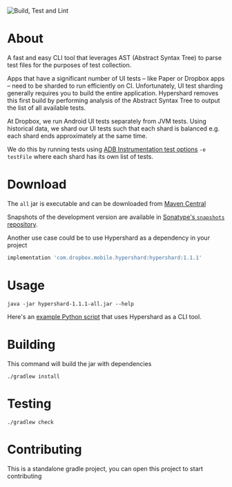 ![Build, Test and Lint](https://github.com/dropbox/hypershard-android/workflows/Build,%20Test%20and%20Lint/badge.svg)

# About
A fast and easy CLI tool that leverages AST (Abstract Syntax Tree) to parse test files for the purposes of test collection.

Apps that have a significant number of UI tests – like Paper or Dropbox apps – need to be sharded to run efficiently on CI. Unfortunately, UI test sharding generally requires you to build the entire application. Hypershard removes this first build by performing analysis of the Abstract Syntax Tree to output the list of all available tests.

At Dropbox, we run Android UI tests separately from JVM tests. Using historical data, we shard our UI tests such that each shard is balanced e.g. each shard ends approximately at the same time.

We do this by running tests using [ADB Instrumentation test options](https://developer.android.com/reference/android/support/test/runner/AndroidJUnitRunner) `-e testFile` where each shard has its own list of tests.

# Download
The `all` jar is executable and can be downloaded from [Maven Central](https://search.maven.org/search?q=g:com.dropbox.mobile.hypershard)

Snapshots of the development version are available in [Sonatype's `snapshots` repository](https://oss.sonatype.org/content/repositories/snapshots/).

Another use case could be to use Hypershard as a dependency in your project

```groovy
implementation 'com.dropbox.mobile.hypershard:hypershard:1.1.1'
```


# Usage
```
java -jar hypershard-1.1.1-all.jar --help
```

Here's an [example Python script](example/run_hypershard.py) that uses Hypershard as a CLI tool.

# Building
This command will build the jar with dependencies
```
./gradlew install
```

# Testing
```
./gradlew check
```

# Contributing
This is a standalone gradle project, you can open this project to start contributing
